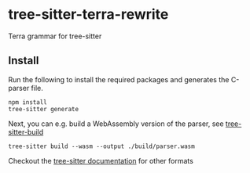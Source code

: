 # tree-sitter-terra-rewrite
Terra grammar for tree-sitter

## Install
Run the following to install the required packages and generates the C-parser file.
```
npm install
tree-sitter generate
```

Next, you can e.g. build a WebAssembly version of the parser, see [tree-sitter-build](https://tree-sitter.github.io/tree-sitter/cli/build.html)
```
tree-sitter build --wasm --output ./build/parser.wasm
```
Checkout the [tree-sitter documentation](https://tree-sitter.github.io/tree-sitter/index.html) for other formats